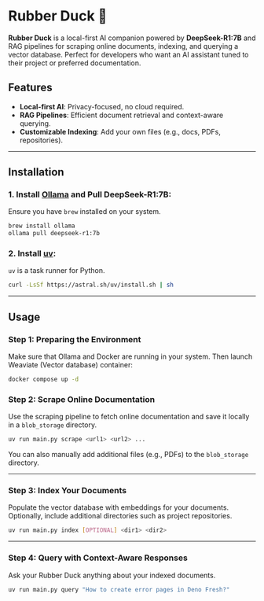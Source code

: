# Rubber Duck 🐥

**Rubber Duck** is a local-first AI companion powered by **DeepSeek-R1:7B** and RAG pipelines for scraping online documents, indexing, and querying a vector database. Perfect for developers who want an AI assistant tuned to their project or preferred documentation.

## Features
- **Local-first AI**: Privacy-focused, no cloud required.
- **RAG Pipelines**: Efficient document retrieval and context-aware querying.
- **Customizable Indexing**: Add your own files (e.g., docs, PDFs, repositories).

---

## Installation

### 1. Install [Ollama](https://ollama.com/library/deepseek-r1) and Pull DeepSeek-R1:7B:
Ensure you have `brew` installed on your system.

```bash
brew install ollama
ollama pull deepseek-r1:7b
```

### 2. Install [uv](https://docs.astral.sh/uv/getting-started/installation/):
`uv` is a task runner for Python.

```bash
curl -LsSf https://astral.sh/uv/install.sh | sh
```

---

## Usage

### Step 1: Preparing the Environment
Make sure that Ollama and Docker are running in your system. Then launch Weaviate (Vector database) container:

```bash
docker compose up -d
```

### Step 2: Scrape Online Documentation
Use the scraping pipeline to fetch online documentation and save it locally in a `blob_storage` directory.

```bash
uv run main.py scrape <url1> <url2> ...
```

You can also manually add additional files (e.g., PDFs) to the `blob_storage` directory.

---

### Step 3: Index Your Documents
Populate the vector database with embeddings for your documents. Optionally, include additional directories such as project repositories.

```bash
uv run main.py index [OPTIONAL] <dir1> <dir2>
```

---

### Step 4: Query with Context-Aware Responses
Ask your Rubber Duck anything about your indexed documents.

```bash
uv run main.py query "How to create error pages in Deno Fresh?"
```
